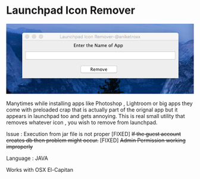 # Launchpad Icon Remover

![Alt text](/app.png?raw=true "Title")

Manytimes while installing apps like Photoshop , Lightroom or big apps they come with preloaded crap that is actually part of the orignal app but it appears in launchpad too and gets annoying. This is real small utility  that removes whatever icon , you wish to remove from launchpad. 

Issue : 
Execution from jar file is not proper 
[FIXED] ~~If the guest account creates db then problem might occur.~~
[FIXED] ~~Admin Permission working improperly~~

Language : JAVA

Works with OSX El-Capitan



